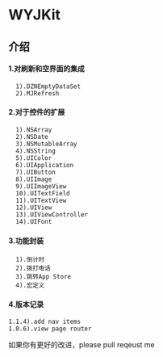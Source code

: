 # WYJKit

## 介绍
#### 1.对刷新和空界面的集成
      1).DZNEmptyDataSet
      2).MJRefresh

#### 2.对于控件的扩展
      1).NSArray
      2).NSDate
      3).NSMutableArray
      4).NSString
      5).UIColor
      6).UIApplication
      7).UIButton
      8).UIImage
      9).UIImageView
      10).UITextField
      11).UITextView
      12).UIView
      13).UIViewController
      14).UIFont
      
#### 3.功能封装
      1).倒计时
      2).拨打电话
      3).跳转App Store
      4).宏定义

#### 4.版本记录

    1.1.4).add nav items
    1.0.6).view page router
      







如果你有更好的改进，please pull reqeust me 
